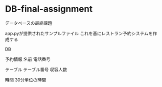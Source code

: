 # DB-final-assignment
データベースの最終課題

app.pyが提供されたサンプルファイル
これを基にレストラン予約システムを作成する

DB

予約情報
名前
電話番号

テーブル
テーブル番号
収容人数

時間
30分単位の時間
